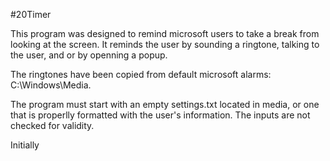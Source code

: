 #20Timer

This program was designed to remind microsoft users to take a break from looking at the screen. 
It reminds the user by sounding a ringtone, talking to the user, and or by openning a popup. 

The ringtones have been copied from default microsoft alarms: C:\Windows\Media.

The program must start with an empty settings.txt located in media, or one that is properlly formatted with the user's information. 
The inputs are not checked for validity. 

Initially 